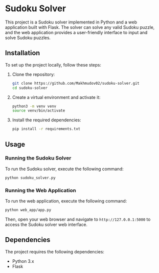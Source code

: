 # Sudoku Solver

This project is a Sudoku solver implemented in Python and a web application built with Flask. The solver can solve any valid Sudoku puzzle, and the web application provides a user-friendly interface to input and solve Sudoku puzzles.

## Installation

To set up the project locally, follow these steps:

1. Clone the repository:
   ```bash
   git clone https://github.com/Makhmudov02/sudoku-solver.git
   cd sudoku-solver
   ```

2. Create a virtual environment and activate it:
   ```bash
   python3 -m venv venv
   source venv/bin/activate
   ```

3. Install the required dependencies:
   ```bash
   pip install -r requirements.txt
   ```

## Usage

### Running the Sudoku Solver

To run the Sudoku solver, execute the following command:
```bash
python sudoku_solver.py
```

### Running the Web Application

To run the web application, execute the following command:
```bash
python web_app/app.py
```

Then, open your web browser and navigate to `http://127.0.0.1:5000` to access the Sudoku solver web interface.

## Dependencies

The project requires the following dependencies:
- Python 3.x
- Flask

